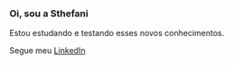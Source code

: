 ### Oi, sou a Sthefani 
Estou estudando e testando esses novos conhecimentos.

Segue meu [LinkedIn](https://www.linkedin.com/in/sthefani-ramos-96731a216/)

